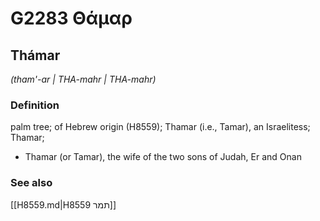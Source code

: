 # G2283 Θάμαρ

## Thámar

_(tham'-ar | THA-mahr | THA-mahr)_

### Definition

palm tree; of Hebrew origin (H8559); Thamar (i.e., Tamar), an Israelitess; Thamar; 

- Thamar (or Tamar), the wife of the two sons of Judah, Er and Onan

### See also

[[H8559.md|H8559 תמר]]
